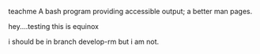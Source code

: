  teachme
A bash program providing accessible output; a better man pages.

hey....testing this is equinox

i should be in branch develop-rm but i am not.
